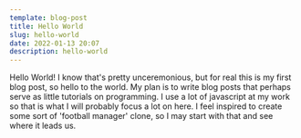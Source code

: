 ```yaml
---
template: blog-post
title: Hello World
slug: hello-world
date: 2022-01-13 20:07
description: hello-world
---
```

Hello World! I know that's pretty unceremonious, but for real this is my first blog post, so hello to the world. My plan is to write blog posts that perhaps serve as little tutorials on programming. I use a lot of javascript at my work so that is what I will probably focus a lot on here. I feel inspired to create some sort of 'football manager' clone, so I may start with that and see where it leads us.